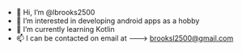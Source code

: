 - 👋 Hi, I’m @lbrooks2500
- 👀 I’m interested in developing android apps as a hobby
- 🌱 I’m currently learning Kotlin
- 📫 I can be contacted on email at --->  brooksl2500@gmail.com

<!---
lbrooks2500/lbrooks2500 is a ✨ special ✨ repository because its `README.md` (this file) appears on your GitHub profile.
You can click the Preview link to take a look at your changes.
--->
